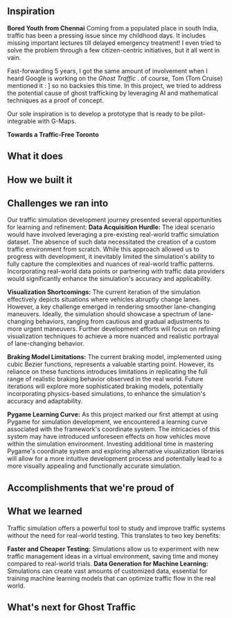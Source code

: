 ## Inspiration
**Bored Youth from Chennai**
Coming from a populated place in south India, traffic has been a pressing issue since my childhood days. It includes missing important lectures till delayed emergency treatment! I even tried to solve the problem through a few citizen-centric initiatives, but it all went in vain. 

Fast-forwarding 5 years, I got the same amount of involvement when I heard Google is working on the _Ghost Traffic_ .  of course, Tom (Tom Cruise) mentioned it : ] so no backsies this time. In this project, we tried to address the potential cause of ghost trafficking by leveraging AI and mathematical techniques as a proof of concept.

Our sole inspiration is to develop a prototype that is ready to be pilot-integrable with G-Maps. 

**Towards a Traffic-Free Toronto**  


## What it does

## How we built it

## Challenges we ran into
Our traffic simulation development journey presented several opportunities for learning and refinement:
**Data Acquisition Hurdle:**  The ideal scenario would have involved leveraging a pre-existing real-world traffic simulation dataset.  The absence of such data necessitated the creation of a custom traffic environment from scratch.  While this approach allowed us to progress with development, it inevitably limited the simulation's ability to fully capture the complexities and nuances of real-world traffic patterns.  Incorporating real-world data points or partnering with traffic data providers would significantly enhance the simulation's accuracy and applicability.

**Visualization Shortcomings:**  The current iteration of the simulation effectively depicts situations where vehicles abruptly change lanes.  However, a key challenge emerged in rendering smoother lane-changing maneuvers.  Ideally, the simulation should showcase a spectrum of lane-changing behaviors, ranging from cautious and gradual adjustments to more urgent maneuvers.  Further development efforts will focus on refining visualization techniques to achieve a more nuanced and realistic portrayal of lane-changing behavior.

**Braking Model Limitations:**  The current braking model, implemented using cubic Bezier functions, represents a valuable starting point.  However, its reliance on these functions introduces limitations in replicating the full range of realistic braking behavior observed in the real world. Future iterations will explore more sophisticated braking models, potentially incorporating physics-based simulations, to enhance the simulation's accuracy and adaptability.

**Pygame Learning Curve:**  As this project marked our first attempt at using Pygame for simulation development, we encountered a learning curve associated with the framework's coordinate system.  The intricacies of this system may have introduced unforeseen effects on how vehicles move within the simulation environment.  Investing additional time in mastering Pygame's coordinate system and exploring alternative visualization libraries will allow for a more intuitive development process and potentially lead to a more visually appealing and functionally accurate simulation.

## Accomplishments that we're proud of

## What we learned

Traffic simulation offers a powerful tool to study and improve traffic systems  without the need for real-world testing. This translates to two key benefits:

**Faster and Cheaper Testing:** Simulations allow us to experiment with new traffic management ideas in a virtual environment, saving time and money compared to real-world trials.
**Data Generation for Machine Learning:** Simulations can create vast amounts of customized data, essential for training machine learning models that can optimize traffic flow in the real world.

## What's next for Ghost Traffic
